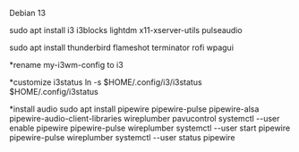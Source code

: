 Debian 13

sudo apt install i3 i3blocks lightdm x11-xserver-utils pulseaudio

sudo apt install thunderbird flameshot terminator rofi wpagui

*rename my-i3wm-config to i3

*customize i3status
ln -s $HOME/.config/i3/i3status $HOME/.config/i3status

*install audio
sudo apt install pipewire pipewire-pulse pipewire-alsa pipewire-audio-client-libraries wireplumber pavucontrol
systemctl --user enable pipewire pipewire-pulse wireplumber
systemctl --user start pipewire pipewire-pulse wireplumber
systemctl --user status pipewire
